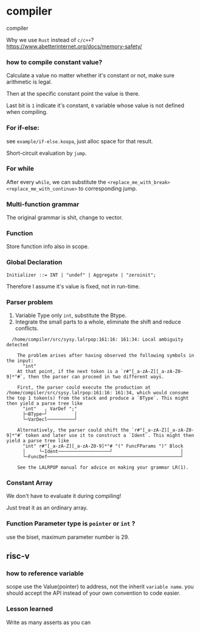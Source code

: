 # compiler
compiler

Why we use `Rust` instead of `c/c++`? https://www.abetterinternet.org/docs/memory-safety/


### how to compile constant value?

Calculate a value no matter whether it's constant or not, make sure arithmetic is legal.

Then at the specific constant point the value is there.

Last bit is `1` indicate it's constant, `0` variable whose value is not defined when compiling.

### For if-else:
see `example/if-else.koopa`, just alloc space for that result.

Short-circuit evaluation by `jump`.

### For while 
After every `while`, we can substitute the `<replace_me_with_break>` `<replace_me_with_continue>` to corresponding jump.

### Multi-function grammar
The original grammar is shit, change to vector.


### Function
Store function info also in scope.

### Global Declaration
```
Initializer ::= INT | "undef" | Aggregate | "zeroinit";
```

Therefore I assume it's value is fixed, not in run-time.


### Parser problem

1. Variable Type only `int`, substitute the Btype.
2. Integrate the small parts to a whole, eliminate the shift and reduce conflicts.

```
  /home/compiler/src/sysy.lalrpop:161:16: 161:34: Local ambiguity detected

    The problem arises after having observed the following symbols in the input:
      "int"
    At that point, if the next token is a `r#"[_a-zA-Z][_a-zA-Z0-9]*"#`, then the parser can proceed in two different ways.

    First, the parser could execute the production at /home/compiler/src/sysy.lalrpop:161:16: 161:34, which would consume the top 1 token(s) from the stack and produce a `BType`. This might then yield a parse tree like
      "int"   ╷ VarDef ";"
      ├─BType─┘          │
      └─VarDecl──────────┘

    Alternatively, the parser could shift the `r#"[_a-zA-Z][_a-zA-Z0-9]*"#` token and later use it to construct a `Ident`. This might then yield a parse tree like
      "int" r#"[_a-zA-Z][_a-zA-Z0-9]*"# "(" FuncFParams ")" Block
      │     └─Ident───────────────────┘                         │
      └─FuncDef─────────────────────────────────────────────────┘

    See the LALRPOP manual for advice on making your grammar LR(1).
```


### Constant Array
We don't have to evaluate it during compiling!

Just treat it as an ordinary array.

### Function Parameter type is `pointer` or `int` ?

use the biset, maximum parameter number is 29.



## risc-v

### how to reference variable
scope use the Value(pointer) to address, not the inherit `variable name`.
you should accept the API instead of your own convention to code easier.


### Lesson learned

Write as many asserts as you can